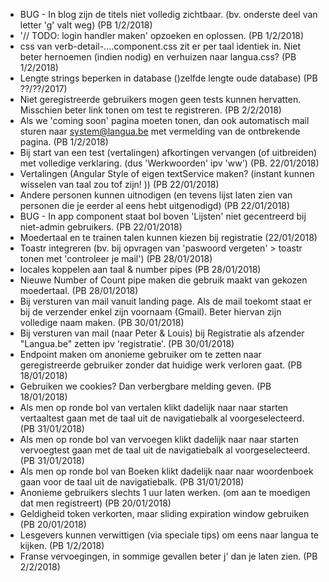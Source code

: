 * BUG - In blog zijn de titels niet volledig zichtbaar.  (bv. onderste deel van letter 'g' valt weg) (PB 1/2/2018)
* '// TODO: login handler maken' opzoeken en oplossen. (PB 1/2/2018)
* css van verb-detail-....component.css zit er per taal identiek in.  Niet beter hernoemen (indien nodig) en verhuizen naar langua.css? (PB 1/2/2018)
* Lengte strings beperken in database ()zelfde lengte oude database) (PB ??/??/2017)
* Niet geregistreerde gebruikers mogen geen tests kunnen hervatten.  Misschien beter link tonen om test te registreren. (PB 2/2/2018)
* Als we 'coming soon' pagina moeten tonen, dan ook automatisch mail sturen naar system@langua.be met vermelding van de ontbrekende pagina. (PB 1/2/2018)
* Bij start van een test (vertalingen) afkortingen vervangen (of uitbreiden) met volledige verklaring.  (dus 'Werkwoorden' ipv 'ww') (PB. 22/01/2018) 
* Vertalingen (Angular Style of eigen textService maken?  (instant kunnen wisselen van taal zou tof zijn! ))  (PB 22/01/2018)
* Andere personen kunnen uitnodigen (en tevens lijst laten zien van personen die je eerder al eens hebt uitgenodigd) (PB 22/01/2018)
* BUG - In app component staat bol boven 'Lijsten' niet gecentreerd bij niet-admin gebruikers. (PB 22/01/2018)
* Moedertaal en te trainen talen kunnen kiezen bij registratie (22/01/2018)
* Toastr integreren (bv. bij opvragen van 'paswoord vergeten' > toastr tonen met 'controleer je mail') (PB 28/01/2018)
* locales koppelen aan taal & number pipes (PB 28/01/2018)
* Nieuwe Number of Count pipe maken die gebruik maakt van gekozen moedertaal. (PB 28/01/2018)
* Bij versturen van mail vanuit landing page.  Als de mail toekomt staat er bij de verzender enkel zijn voornaam (Gmail).  Beter hiervan zijn volledige naam maken. (PB 30/01/2018)
* Bij versturen van mail (naar Peter & Louis) bij Registratie als afzender "Langua.be" zetten ipv 'registratie'.  (PB 30/01/2018)
* Endpoint maken om anonieme gebruiker om te zetten naar geregistreerde gebruiker zonder dat huidige werk verloren gaat. (PB 18/01/2018)
* Gebruiken we cookies?  Dan verbergbare melding geven. (PB 18/01/2018)
* Als men op ronde bol van vertalen klikt dadelijk naar naar starten vertaaltest gaan met de taal uit de navigatiebalk al voorgeselecteerd. (PB 31/01/2018)
* Als men op ronde bol van vervoegen klikt dadelijk naar naar starten vervoegtest gaan met de taal uit de navigatiebalk al voorgeselecteerd. (PB 31/01/2018)
* Als men op ronde bol van Boeken klikt dadelijk naar naar woordenboek gaan voor de taal uit de navigatiebalk. (PB 31/01/2018)
* Anonieme gebruikers slechts 1 uur laten werken. (om aan te moedigen dat men registreert) (PB 20/01/2018)
* Geldigheid token verkorten, maar sliding expiration window gebruiken (PB 20/01/2018)
* Lesgevers kunnen verwittigen (via speciale tips) om eens naar langua te kijken. (PB 1/2/2018)
* Franse vervoegingen, in sommige gevallen beter j' dan je laten zien. (PB 2/2/2018)